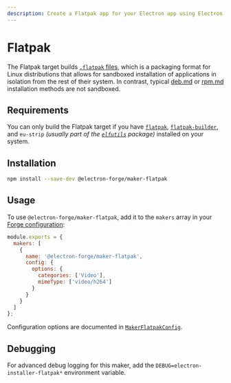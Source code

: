 ```yaml
---
description: Create a Flatpak app for your Electron app using Electron Forge.
---
```


# Flatpak

The Flatpak target builds [`.flatpak` files](http://flatpak.org/), which is a packaging format for Linux distributions that allows for sandboxed installation of applications in isolation from the rest of their system. In contrast, typical [deb.md](deb.md "mention") or [rpm.md](rpm.md "mention") installation methods are not sandboxed.

## Requirements

You can only build the Flatpak target if you have [`flatpak`](https://docs.flatpak.org/en/latest/flatpak-command-reference.html#flatpak), [`flatpak-builder`](https://docs.flatpak.org/en/latest/flatpak-builder-command-reference.html#flatpak-builder), and `eu-strip` _(usually part of the_ [_`elfutils`_](https://sourceware.org/elfutils/) _package)_ installed on your system.

## Installation

```sh
npm install --save-dev @electron-forge/maker-flatpak
```

## Usage

To use `@electron-forge/maker-flatpak`, add it to the `makers` array in your [Forge configuration](../configuration.md):

```javascript
module.exports = {
  makers: [
    {
      name: '@electron-forge/maker-flatpak',
      config: {
        options: {
          categories: ['Video'],
          mimeType: ['video/h264']
        }
      }
    }
  ]
};
```

Configuration options are documented in [`MakerFlatpakConfig`](https://js.electronforge.io/classes/\_electron\_forge\_maker\_flatpak.MakerFlatpak-1.html#config).

## Debugging

For advanced debug logging for this maker, add the `DEBUG=electron-installer-flatpak*` environment variable.
